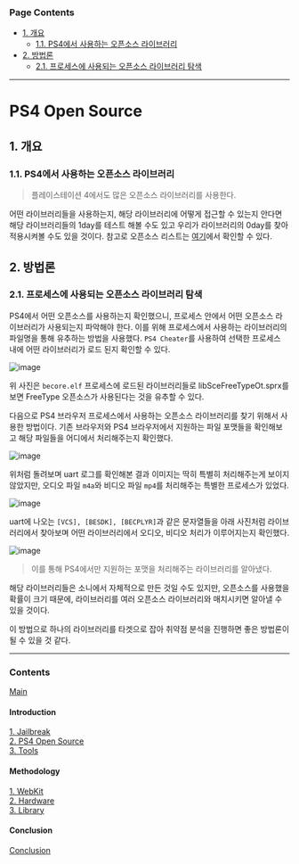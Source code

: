   ### Page Contents <!-- omit in toc -->
- [1. 개요](#1-개요)
  - [1.1. PS4에서 사용하는 오픈소스 라이브러리](#11-ps4에서-사용하는-오픈소스-라이브러리)
- [2. 방법론](#2-방법론)
  - [2.1. 프로세스에 사용되는 오픈소스 라이브러리 탐색](#21-프로세스에-사용되는-오픈소스-라이브러리-탐색)

---
# PS4 Open Source <!-- omit in toc -->
## 1. 개요
### 1.1. PS4에서 사용하는 오픈소스 라이브러리
> 플레이스테이션 4에서도 많은 오픈소스 라이브러리를 사용한다.

어떤 라이브러리들을 사용하는지, 해당 라이브러리에 어떻게 접근할 수 있는지 안다면 해당 라이브러리들의 1day를 테스트 해볼 수도 있고 우리가 라이브러리의 0day를 찾아 적용시켜볼 수도 있을 것이다. 참고로 오픈소스 리스트는 [여기](https://doc.dl.playstation.net/doc/ps4-oss/index.html)에서 확인할 수 있다.

## 2. 방법론
### 2.1. 프로세스에 사용되는 오픈소스 라이브러리 탐색
PS4에서 어떤 오픈소스를 사용하는지 확인했으니, 프로세스 안에서 어떤 오픈소스 라이브러리가 사용되는지 파악해야 한다. 이를 위해 프로세스에서 사용하는 라이브러리의 파일명을 통해 유추하는 방법을 사용했다. `PS4 Cheater`를 사용하여 선택한 프로세스 내에 어떤 라이브러리가 로드 된지 확인할 수 있다.

![image](https://user-images.githubusercontent.com/39231485/101725475-15605c80-3af4-11eb-8cfc-812761b34ce9.png)

위 사진은 `becore.elf` 프로세스에 로드된 라이브러리들로 libSceFreeTypeOt.sprx를 보면 FreeType 오픈소스가 사용된다는 것을 유추할 수 있다.

다음으로 PS4 브라우저 프로세스에서 사용하는 오픈소스 라이브러리를 찾기 위해서 사용한 방법이다. 기존 브라우저와 PS4 브라우저에서 지원하는 파일 포맷들을 확인해보고 해당 파일들을 어디에서 처리해주는지 확인했다.

![image](https://user-images.githubusercontent.com/39231485/101726372-c3b8d180-3af5-11eb-84c8-fa6afd5443a6.png)

위처럼 돌려보며 uart 로그를 확인해본 결과 이미지는 딱히 특별히 처리해주는게 보이지 않았지만, 오디오 파일 `m4a`와 비디오 파일 `mp4`를 처리해주는 특별한 프로세스가 있었다.

![image](https://user-images.githubusercontent.com/39231485/101726793-8a349600-3af6-11eb-87a1-9b7c578c2bd2.png)

uart에 나오는 `[VCS], [BESDK], [BECPLYR]`과 같은 문자열들을 아래 사진처럼 라이브러리에서 찾아보며 어떤 라이브러리에서 오디오, 비디오 처리가 이루어지는지 확인했다.

![image](https://user-images.githubusercontent.com/39231485/101728318-953cf580-3af9-11eb-88df-5446d473f891.png)

> 이를 통해 PS4에서만 지원하는 포맷을 처리해주는 라이브러리를 알아냈다.

해당 라이브러리들은 소니에서 자체적으로 만든 것일 수도 있지만, 오픈소스를 사용했을 확률이 크기 때문에, 라이브러리를 여러 오픈소스 라이브러리와 매치시키면 알아낼 수 있을 것이다.

이 방법으로 하나의 라이브러리를 타겟으로 잡아 취약점 분석을 진행하면 좋은 방법론이 될 수 있을 것 같다.

---

### Contents <!-- omit in toc -->
[Main](https://github.com/Hacker-s-PlayStation/PlayStation4-Hacking-Guideline-ENG/blob/main/README.md)<br>

#### Introduction
[1. Jailbreak](https://github.com/Hacker-s-PlayStation/PlayStation4-Hacking-Guideline-ENG/blob/main/1_introduction/Jailbreak.md)<br>
[2. PS4 Open Source](https://github.com/Hacker-s-PlayStation/PlayStation4-Hacking-Guideline-ENG/blob/main/1_introduction/PS4_Open_Source.md)<br>
[3. Tools](https://github.com/Hacker-s-PlayStation/PlayStation4-Hacking-Guideline-ENG/blob/main/1_introduction/Tools.md)<br>

#### Methodology
[1. WebKit](https://github.com/Hacker-s-PlayStation/PlayStation4-Hacking-Guideline-ENG/blob/main/2_methodology/WebKit.md)<br>
[2. Hardware](https://github.com/Hacker-s-PlayStation/PlayStation4-Hacking-Guideline-ENG/blob/main/2_methodology/Hardware.md)<br>
[3. Library](https://github.com/Hacker-s-PlayStation/PlayStation4-Hacking-Guideline-ENG/blob/main/2_methodology/Library.md)<br>

#### Conclusion
[Conclusion](https://github.com/Hacker-s-PlayStation/PlayStation4-Hacking-Guideline-ENG/blob/main/3_conclusion/Conclusion.md)
